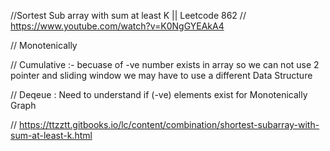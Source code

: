 //Sortest Sub array with sum at least K || Leetcode 862
// https://www.youtube.com/watch?v=K0NgGYEAkA4

// Monotenically 

// Cumulative :- becuase of -ve number exists in array so we can not use 2 pointer and sliding window we may have to use a different Data Structure 

// Deqeue : Need to understand if (-ve) elements exist for Monotenically Graph 

// https://ttzztt.gitbooks.io/lc/content/combination/shortest-subarray-with-sum-at-least-k.html